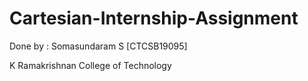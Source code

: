 # Cartesian-Internship-Assignment

Done by :
   Somasundaram S [CTCSB19095] 
   
   K Ramakrishnan College of Technology
